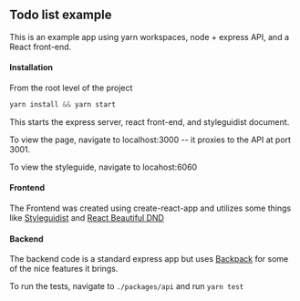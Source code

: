 ## Todo list example

This is an example app using yarn workspaces, node + express API, and a React front-end.

#### Installation

From the root level of the project

```js
yarn install && yarn start
```

This starts the express server, react front-end, and styleguidist document.

To view the page, navigate to localhost:3000 -- it proxies to the API at port 3001.

To view the styleguide, navigate to locahost:6060

#### Frontend

The Frontend was created using create-react-app and utilizes some things like [Styleguidist](https://github.com/styleguidist/react-styleguidist) and [React Beautiful DND](https://github.com/atlassian/react-beautiful-dnd)

#### Backend

The backend code is a standard express app but uses [Backpack](https://github.com/jaredpalmer/backpack) for some of the nice features it brings.

To run the tests, navigate to `./packages/api` and run `yarn test`
